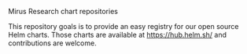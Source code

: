 Mirus Research chart repositories

This repository goals is to provide an easy registry for our open source Helm charts. Those charts are available at https://hub.helm.sh/ and contributions are welcome.
